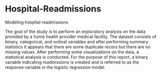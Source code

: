 # Hospital-Readmissions
Modeling hospital readmissions

The goal of the study is to perform an exploratory analysis on the data provided by a home health provider medical facility. The dataset consists of binary, categorical, and ordinal variables and after performing summary statistics it appears that there are some duplicate recors but there are no missing values. After performing some visualizations on the data, a statistical analysis is conducted. For the purpose of this report, a binary variable indicating readmissions is created and is referred to as the response variable in the logistic regression model.
